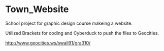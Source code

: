 # Town_Website
School project for graphic design course makeing a website.

Utilized Brackets for coding and Cyberduck to push the files to Geocities.

http://www.geocities.ws/swall91/gra310/
